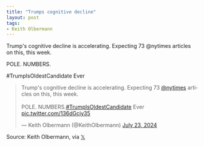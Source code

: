 ```yaml
---
title: "Trumps cognitive decline"
layout: post
tags:
- Keith Olbermann
---
```


Trump's cognitive decline is accelerating. Expecting 73 @nytimes articles on this, this week.

POLE. NUMBERS.

#TrumpIsOldestCandidate Ever

<blockquote class="twitter-tweet"><p lang="en" dir="ltr">Trump&#39;s cognitive decline is accelerating. Expecting 73 <a href="https://twitter.com/nytimes?ref_src=twsrc%5Etfw">@nytimes</a> articles on this, this week. <br><br>POLE. NUMBERS.<a href="https://twitter.com/hashtag/TrumpIsOldestCandidate?src=hash&amp;ref_src=twsrc%5Etfw">#TrumpIsOldestCandidate</a> Ever <a href="https://t.co/136dGcjy35">pic.twitter.com/136dGcjy35</a></p>&mdash; Keith Olbermann (@KeithOlbermann) <a href="https://twitter.com/KeithOlbermann/status/1815602262611271783?ref_src=twsrc%5Etfw">July 23, 2024</a></blockquote> <script async src="https://platform.twitter.com/widgets.js" charset="utf-8"></script>

Source: Keith Olbermann, via [𝕏](https://x.com)
